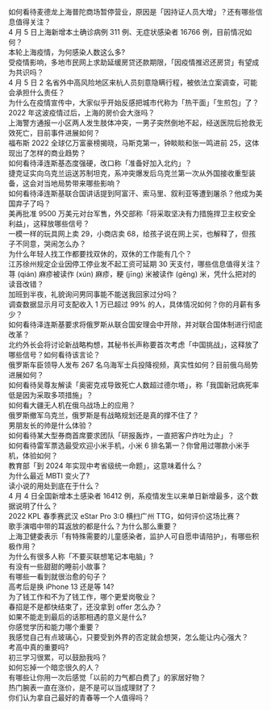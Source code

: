 如何看待麦德龙上海普陀商场暂停营业，原因是「因持证人员大增」？还有哪些信息值得关注？  
4 月 5 日上海新增本土确诊病例 311 例、无症状感染者 16766 例，目前情况如何？  
本轮上海疫情，为何感染人数这么多?  
受疫情影响，多地市民网上求助延缓房贷还款期限，「因疫情推迟还房贷」有望成为共识吗？  
4 月 5 日 2 名省外中高风险地区来杭人员刻意隐瞒行程，被依法立案调查，可能会承担什么责任？  
为什么在疫情宣传中，大家似乎开始反感把城市代称为「热干面」「生煎包」了？  
2022 年这波疫情过后，上海的房价会大涨吗？  
上海警方通报一小区两人发生肢体冲突，一男子突然倒地不起，经送医院后抢救无效死亡，目前事件进展如何？  
福布斯 2022 全球亿万富豪榜揭晓，马斯克第一，钟睒睒和张一鸣进前 25，这体现出了怎样的商业趋势？  
如何看待泽连斯基态度强硬，改口称「准备好加入北约」？  
捷克证实向乌克兰运送苏制坦克，系冲突爆发后乌克兰第一次从外国接收重型装备，这会对当地局势带来哪些影响？  
如何看待泽连斯基联合国讲话提到阿富汗、索马里、叙利亚等遭到屠杀？他成为美国弃子了吗？  
美再批准 9500 万美元对台军售，外交部称「将采取坚决有力措施捍卫主权安全利益」，这释放哪些信号？  
一模一样的玩具网上卖 29，小商店卖 68，给孩子说在网上买，也解释了，但孩子不同意，哭闹怎么办？  
为什么年轻人找工作都要找双休的，双休的工作能有几个？  
江苏徐州规定企业因停工停业发不起工资可延期 30 天支付，哪些信息值得关注？  
荨 (qián) 麻疹被读作 (xún) 麻疹，粳 (jīng) 米被读作 (gēng) 米，凭什么把对的读音改错？  
加班到半夜，礼貌询问男同事能不能送我回家过分吗？  
调查数据显示月可支配收入 1 万已超过 99% 的人，具体情况如何？你的月薪有多少？  
如何看待泽连斯基要求将俄罗斯从联合国安理会中开除，并对联合国体制进行彻底改革？  
北约外长会将讨论新战略构想，其秘书长声称要首次考虑「中国挑战」，这释放了哪些信号？如何看待该言论？  
俄罗斯车臣领导人发布 267 名乌海军士兵投降视频，真实性如何？目前俄乌局势进展如何？  
如何看待吴尊友解读「奥密克戎导致死亡人数超过德尔塔」，称「我国新冠病死率低是因为采取多项措施」？  
如何看大疆无人机在俄乌战场上的应用？  
俄罗斯撤军乌克兰，俄罗斯是有战略规划还是真的撑不住了？  
男朋友长的帅是什么体验？  
如何看待某大型券商首席要求团队「研报轰炸，一直把客户炸吐为止」？  
如何看待雷军票选最受欢迎小米手机，小米 6 排名第一？你曾用过哪款小米手机，体验如何？  
教育部「到 2024 年实现中考省级统一命题」，这意味着什么？  
为什么最近 MBTI 变火了?  
读小说的用处到底在于什么？  
4 月 4 日全国新增本土感染者 16412 例，系疫情发生以来单日新增最多，这个数据说明了什么？  
2022 KPL 春季赛武汉 eStar Pro 3:0 横扫广州 TTG，如何评价这场比赛？  
歌手演唱中带的耳返放的都是什么？为什么那么重要？  
上海卫健委表示「有特殊需要的儿童感染者，监护人可自愿申请陪护」，有哪些积极作用？  
为什么有很多人称「不要买联想笔记本电脑」?  
有没有一些甜甜的睡前小故事？  
有哪些一看到就很治愈的句子？  
高考后是换 iPhone 13 还是等 14?  
为了钱工作和不为了钱工作，哪个更爱岗敬业？  
春招是不是都快结束了，还没拿到 offer 怎么办？  
如果不能走到最后的话那相遇的意义是什么?  
你感觉学历和能力哪个重要？  
我感觉自己有点玻璃心，只要受到外界的否定就会想哭，怎么能让内心强大？  
考高中真的重要吗?  
初三学习很累，可以鼓励我吗？  
如何忘掉一个暗恋很久的人？  
有哪些让你用一次后感觉「以前的力气都白费了」的家居好物？  
热门腕表一直在涨价，是不是可以当成理财了？  
你们认为拿自己最好的青春等一个人值得吗？  
